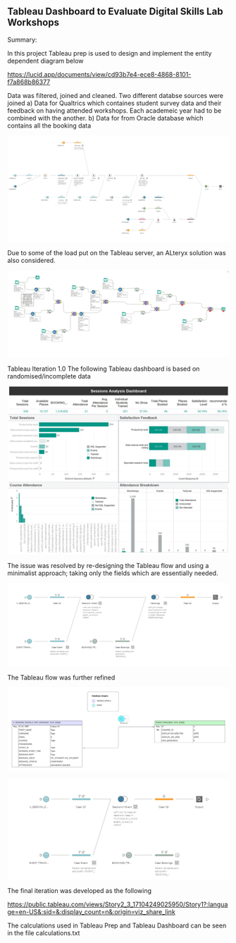 ## Tableau Dashboard to Evaluate Digital Skills Lab Workshops

Summary:

In this project Tableau prep is used to design and implement the entity dependent diagram below

https://lucid.app/documents/view/cd93b7e4-ece8-4868-8101-f7a868b86377


Data was filtered, joined and cleaned. Two different databse sources were joined
a) Data for Qualtrics which containes student survey data and their feedback on having attended workshops. Each academeic year had to be combined with the another. 
b) Data for from Oracle database which contains all the booking data 


![Tableau Prep Diagram](/Tableauprepdiag.jpg)



Due to some of the load put on the Tableau server, an ALteryx solution was also considered. 


![Alteryx Diagram](/Alteryxdiagram.jpg)

Tableau Iteration 1.0
The following Tableau dashboard is based on randomised/incomplete data 



![Tableau Dashboard](/Tableaudashboard.jpg)


The issue was resolved by re-designing the Tableau flow and using a minimalist approach; taking only the fields which are essentially needed.

![Tableau Dashboard](/Tableau%20prep%202.png)




The Tableau flow was further refined 

![alt text](image-1.png)   

![alt text](image-2.png)

The final iteration was developed as the following

https://public.tableau.com/views/Story2_3_17104249025950/Story1?:language=en-US&:sid=&:display_count=n&:origin=viz_share_link


The calculations used in Tableau Prep and Tableau Dashboard can be seen in the file calculations.txt 


   



